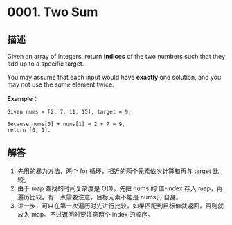 # 0001. Two Sum

## 描述

Given an array of integers, return **indices** of the two numbers such that they add up to a specific target.

You may assume that each input would have **exactly** one solution, and you may not use the *same* element twice.

**Example**：

```
Given nums = [2, 7, 11, 15], target = 9,

Because nums[0] + nums[1] = 2 + 7 = 9,
return [0, 1].
```

## 解答

1. 先用的暴力方法，两个 for 循环，相近的两个元素依次计算和再与 target 比较。
2. 由于 map 查找的时间复杂度是 O(1)，先把 nums 的 值-index 存入 map，再遍历比较。有一点需要注意，目标元素不能是 nums[i] 自身。
3. 进一步，可以在第一次遍历时先进行比较，如果匹配到目标值就返回，否则就放入 map。不过返回时要注意两个 index 的顺序。